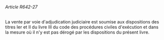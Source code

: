 ###### Article R642-27

La vente par voie d'adjudication judiciaire est soumise aux dispositions des titres Ier et II du livre III du code des procédures civiles d'exécution et dans la mesure où il n'y est pas dérogé par les dispositions du présent livre.

